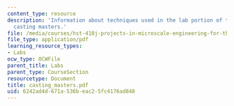 ```yaml
---
content_type: resource
description: 'Information about techniques used in the lab portion of this class:
  casting masters.'
file: /media/courses/hst-410j-projects-in-microscale-engineering-for-the-life-sciences-spring-2007/6242ad4d671a536beac25fc4176ad848_casting_masters.pdf
file_type: application/pdf
learning_resource_types:
- Labs
ocw_type: OCWFile
parent_title: Labs
parent_type: CourseSection
resourcetype: Document
title: casting_masters.pdf
uid: 6242ad4d-671a-536b-eac2-5fc4176ad848
---
```

